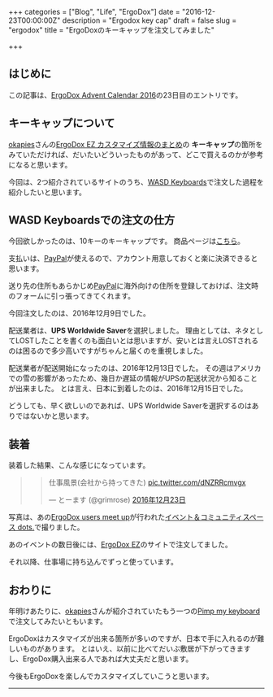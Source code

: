 +++
categories = ["Blog", "Life", "ErgoDox"]
date = "2016-12-23T00:00:00Z"
description = "Ergodox key cap"
draft = false
slug = "ergodox"
title = "ErgoDoxのキーキャップを注文してみました"

+++

## はじめに

この記事は、[ErgoDox Advent Calendar 2016](http://qiita.com/advent-calendar/2016/ergodox)の23日目のエントリです。


## キーキャップについて

[okapies]さんの[ErgoDox EZ カスタマイズ情報のまとめ](http://okapies.hateblo.jp/entry/2016/05/15/164009)の
**キーキャップ**の箇所をみていただければ、だいたいどういったものがあって、どこで買えるのかが参考になると思います。

今回は、2つ紹介されているサイトのうち、[WASD Keyboards](http://www.wasdkeyboards.com/)で注文した過程を紹介したいと思います。

## WASD Keyboardsでの注文の仕方

今回欲しかったのは、10キーのキーキャップです。
商品ページは[こちら](http://www.wasdkeyboards.com/index.php/products/keycap-mod-packs/10-key-number-row-cherry-mx-keycap-set.html)。

支払いは、[PayPal]が使えるので、アカウント用意しておくと楽に決済できると思います。

送り先の住所もあらかじめ[PayPal]に海外向けの住所を登録しておけば、注文時のフォームに引っ張ってきてくれます。

今回注文したのは、2016年12月9日でした。

配送業者は、**UPS Worldwide Saver**を選択しました。
理由としては、ネタとしてLOSTしたことを書くのも面白いとは思いますが、安いとは言えLOSTされるのは困るので多少高いですがちゃんと届くのを重視しました。

配送業者が配送開始になったのは、2016年12月13日でした。
その週はアメリカでの雪の影響があったため、幾日か遅延の情報がUPSの配送状況から知ることが出来ました。
とは言え、日本に到着したのは、2016年12月15日でした。

どうしても、早く欲しいのであれば、UPS Worldwide Saverを選択するのはありではないかと思います。

## 装着

装着した結果、こんな感じになっています。

> <blockquote class="twitter-tweet" data-lang="ja"><p lang="ja" dir="ltr">仕事風景(会社から持ってきた) <a href="https://t.co/dNZRRcmvgx">pic.twitter.com/dNZRRcmvgx</a></p>&mdash; とーます (@grimrose) <a href="https://twitter.com/grimrose/status/812158502579748864">2016年12月23日</a></blockquote>
<script async src="//platform.twitter.com/widgets.js" charset="utf-8"></script>

写真は、あの[ErgoDox users meet up](https://eventdots.jp/column/2)が行われた[イベント＆コミュニティスペース dots.](https://eventdots.jp/space)で撮りました。

あのイベントの数日後には、[ErgoDox EZ](https://ergodox-ez.com/)のサイトで注文してました。

それ以降、仕事場に持ち込んでずっと使っています。

## おわりに

年明けあたりに、[okapies]さんが紹介されていたもう一つの[Pimp my keyboard](http://pimpmykeyboard.com/)で注文してみたいともいます。

ErgoDoxはカスタマイズが出来る箇所が多いのですが、日本で手に入れるのが難しいものがあります。
とはいえ、以前に比べてだいぶ敷居が下がってきますし、ErgoDox購入出来る人であれば大丈夫だと思います。

今後もErgoDoxを楽しんでカスタマイズしていこうと思います。

----

[PayPal]:https://www.paypal.com/jp/home
[okapies]:http://qiita.com/okapies
